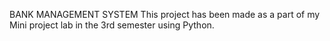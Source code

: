 BANK MANAGEMENT SYSTEM
This project has been made as a part of my Mini project lab in the 3rd semester using Python.

